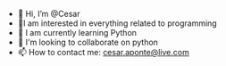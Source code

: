 - 👋 Hi, I’m @Cesar
- 👀I am interested in everything related to programming
- 🌱 I am currently learning Python
- 💞️ I'm looking to collaborate on python
- 📫 How to contact me: cesar.aponte@live.com

<!---
Cesar21Aponte/Cesar21Aponte is a ✨ special ✨ repository because its `README.md` (this file) appears on your GitHub profile.
You can click the Preview link to take a look at your changes.
--->
